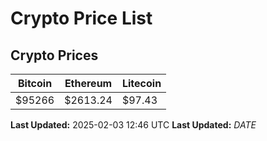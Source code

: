 # Crypto Price List

## Crypto Prices
| Bitcoin | Ethereum | Litecoin |
| ------- | -------- | -------- |
| $95266 | $2613.24 | $97.43 |
**Last Updated:** 2025-02-03 12:46 UTC
**Last Updated:** $DATE$
